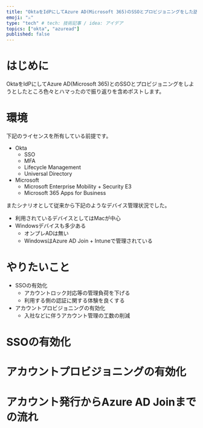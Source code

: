 ```yaml
---
title: "OktaをIdPにしてAzure AD(Microsoft 365)のSSOとプロビジョニングをした話"
emoji: "⚔️"
type: "tech" # tech: 技術記事 / idea: アイデア
topics: ["okta", "azuread"]
published: false
---
```

# はじめに
OktaをIdPにしてAzure AD(Microsoft 365)とのSSOとプロビジョニングをしようとしたところ色々とハマったので振り返りを含めポストします。

# 環境
下記のライセンスを所有している前提です。
- Okta
  - SSO
  - MFA
  - Lifecycle Management
  - Universal Directory
- Microsoft
  - Microsoft Enterprise Mobility + Security E3
  - Microsoft 365 Apps for Business

またシナリオとして従来から下記のようなデバイス管理状況でした。
- 利用されているデバイスとしてはMacが中心
- Windowsデバイスも多少ある
  - オンプレADは無い
  - WindowsはAzure AD Join + Intuneで管理されている

# やりたいこと
- SSOの有効化
  - アカウントロック対応等の管理負荷を下げる
  - 利用する側の認証に関する体験を良くする
- アカウントプロビジョニングの有効化
  - 入社などに伴うアカウント管理の工数の削減

# SSOの有効化


# アカウントプロビジョニングの有効化


# アカウント発行からAzure AD Joinまでの流れ
